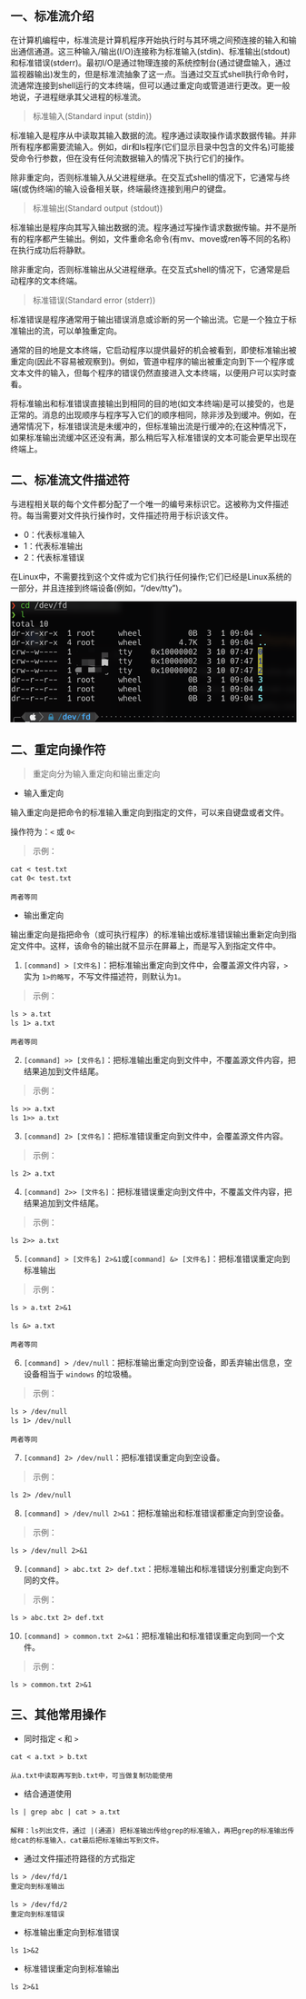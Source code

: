 ## 一、标准流介绍

在计算机编程中，标准流是计算机程序开始执行时与其环境之间预连接的输入和输出通信通道。这三种输入/输出(I/O)连接称为标准输入(stdin)、标准输出(stdout)和标准错误(stderr)。最初I/O是通过物理连接的系统控制台(通过键盘输入，通过监视器输出)发生的，但是标准流抽象了这一点。当通过交互式shell执行命令时，流通常连接到shell运行的文本终端，但可以通过重定向或管道进行更改。更一般地说，子进程继承其父进程的标准流。

> 标准输入(Standard input (stdin))

标准输入是程序从中读取其输入数据的流。程序通过读取操作请求数据传输。并非所有程序都需要流输入。例如，dir和ls程序(它们显示目录中包含的文件名)可能接受命令行参数，但在没有任何流数据输入的情况下执行它们的操作。 
 
除非重定向，否则标准输入从父进程继承。在交互式shell的情况下，它通常与终端(或伪终端)的输入设备相关联，终端最终连接到用户的键盘。 

> 标准输出(Standard output (stdout))

标准输出是程序向其写入输出数据的流。程序通过写操作请求数据传输。并不是所有的程序都产生输出。例如，文件重命名命令(有mv、move或ren等不同的名称)在执行成功后将静默。 
 
除非重定向，否则标准输出从父进程继承。在交互式shell的情况下，它通常是启动程序的文本终端。

> 标准错误(Standard error (stderr))

标准错误是程序通常用于输出错误消息或诊断的另一个输出流。它是一个独立于标准输出的流，可以单独重定向。 
 
通常的目的地是文本终端，它启动程序以提供最好的机会被看到，即使标准输出被重定向(因此不容易被观察到)。例如，管道中程序的输出被重定向到下一个程序或文本文件的输入，但每个程序的错误仍然直接进入文本终端，以便用户可以实时查看。
 
将标准输出和标准错误直接输出到相同的目的地(如文本终端)是可以接受的，也是正常的。消息的出现顺序与程序写入它们的顺序相同，除非涉及到缓冲。例如，在通常情况下，标准错误流是未缓冲的，但标准输出流是行缓冲的;在这种情况下，如果标准输出流缓冲区还没有满，那么稍后写入标准错误的文本可能会更早出现在终端上。


## 二、标准流文件描述符

与进程相关联的每个文件都分配了一个唯一的编号来标识它。这被称为文件描述符。每当需要对文件执行操作时，文件描述符用于标识该文件。

* 0：代表标准输入
* 1：代表标准输出
* 2：代表标准错误

在Linux中，不需要找到这个文件或为它们执行任何操作;它们已经是Linux系统的一部分，并且连接到终端设备(例如，“/dev/tty”)。

![alt text](/images/std-image.png)

## 二、重定向操作符

> 重定向分为输入重定向和输出重定向

* 输入重定向

输入重定向是把命令的标准输入重定向到指定的文件，可以来自键盘或者文件。

操作符为：`<` 或 `0<`

> 示例：

```shell
cat < test.txt
cat 0< test.txt

两者等同
```

* 输出重定向

输出重定向是指把命令（或可执行程序）的标准输出或标准错误输出重新定向到指定文件中。这样，该命令的输出就不显示在屏幕上，而是写入到指定文件中。

1. `[command] > [文件名]`：把标准输出重定向到文件中，会覆盖源文件内容，`>` 实为 `1>的略写`，不写文件描述符，则默认为`1`。 

> 示例：

```shell
ls > a.txt
ls 1> a.txt

两者等同
```

2. `[command] >> [文件名]`：把标准输出重定向到文件中，不覆盖源文件内容，把结果追加到文件结尾。

> 示例：

```shell
ls >> a.txt
ls 1>> a.txt
```

3. `[command] 2> [文件名]`：把标准错误重定向到文件中，会覆盖源文件内容。

> 示例：

```shell
ls 2> a.txt
```

4. `[command] 2>> [文件名]`：把标准错误重定向到文件中，不覆盖文件内容，把结果追加到文件结尾。

> 示例：

```shell
ls 2>> a.txt
```

5. `[command] > [文件名] 2>&1`或`[command] &> [文件名]`：把标准错误重定向到标准输出

> 示例：

```shell
ls > a.txt 2>&1

ls &> a.txt

两者等同
```

6. `[command] > /dev/null`：把标准输出重定向到空设备，即丢弃输出信息，空设备相当于 `windows` 的垃圾桶。

> 示例：

```shell
ls > /dev/null
ls 1> /dev/null

两者等同
```

7. `[command] 2> /dev/null`：把标准错误重定向到空设备。

> 示例：

```shell
ls 2> /dev/null
```

8. `[command] > /dev/null 2>&1`：把标准输出和标准错误都重定向到空设备。

> 示例：

```shell
ls > /dev/null 2>&1 
```

9.  `[command] > abc.txt 2> def.txt`：把标准输出和标准错误分别重定向到不同的文件。

> 示例：

```shell
ls > abc.txt 2> def.txt
```

10. `[command] > common.txt 2>&1`：把标准输出和标准错误重定向到同一个文件。

> 示例：

```shell
ls > common.txt 2>&1
```

## 三、其他常用操作

*  同时指定 `<` 和 `>`

```shell
cat < a.txt > b.txt

从a.txt中读取再写到b.txt中，可当做复制功能使用
```

* 结合通道使用

```shell
ls | grep abc | cat > a.txt

解释：ls列出文件，通过 |(通道) 把标准输出传给grep的标准输入，再把grep的标准输出传给cat的标准输入，cat最后把标准输出写到文件。
```

* 通过文件描述符路径的方式指定

```shell
ls > /dev/fd/1
重定向到标准输出

ls > /dev/fd/2
重定向到标准错误
```

* 标准输出重定向到标准错误

```shell
ls 1>&2
```

* 标准错误重定向到标准输出

```shell
ls 2>&1
```